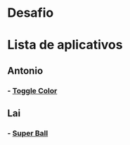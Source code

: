 # Desafio

# Lista de aplicativos 

## Antonio 
### - [Toggle Color](https://play.google.com/store/apps/details?id=com.EH.ToggleColor&hl=pt_BR)


## Lai 
### - [Super Ball](https://play.google.com/store/apps/details?id=com.lxuancheng.superball&hl=pt_BR)
